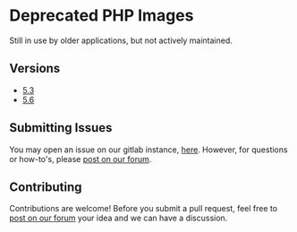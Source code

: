 # Deprecated PHP Images

Still in use by older applications, but not actively maintained.

## Versions

* [5.3](https://git.cmptstks.com/cs-public/images/php/-/tree/main/5.3-apache)
* [5.6](https://git.cmptstks.com/cs-public/images/php/-/tree/main/5.6-apache)

## Submitting Issues

You may open an issue on our gitlab instance, [here](https://git.cmptstks.com/cs-public/images/php-legacy/-/issues). However, for questions or how-to's, please [post on our forum](https://forum.computestacks.com).


## Contributing

Contributions are welcome! Before you submit a pull request, feel free to [post on our forum](https://forum.computestacks.com) your idea and we can have a discussion.

